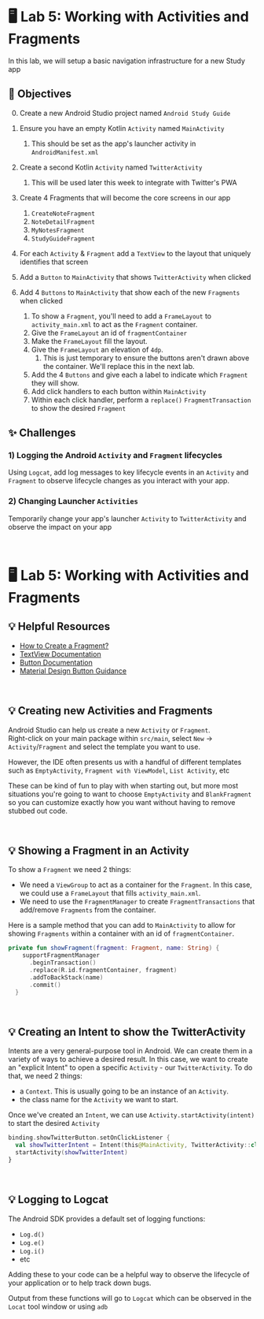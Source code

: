 # 🖥 Lab 5: Working with Activities and Fragments
In this lab, we will setup a basic navigation infrastructure for a new Study app

## 📝 Objectives
0. Create a new Android Studio project named `Android Study Guide`

1. Ensure you have an empty Kotlin `Activity` named `MainActivity`
    1. This should be set as the app's launcher activity in `AndroidManifest.xml`

2. Create a second Kotlin `Activity` named `TwitterActivity`
    1. This will be used later this week to integrate with Twitter's PWA

3. Create 4 Fragments that will become the core screens in our app
    1. `CreateNoteFragment`
    2. `NoteDetailFragment`
    3. `MyNotesFragment`
    4. `StudyGuideFragment`

4. For each `Activity` & `Fragment` add a `TextView` to the layout that uniquely identifies that screen

5. Add a `Button` to `MainActivity` that shows `TwitterActivity` when clicked

6. Add 4 `Buttons` to `MainActivity` that show each of the new `Fragments` when clicked
    1. To show a `Fragment`, you'll need to add a `FrameLayout` to `activity_main.xml` to act as the `Fragment` container.
    2. Give the `FrameLayout` an id of `fragmentContainer`
    3. Make the `FrameLayout` fill the layout.
    4. Give the `FrameLayout` an elevation of `4dp`.
        1. This is just temporary to ensure the buttons aren't drawn above the container.  We'll replace this in the next lab.
    6. Add the 4 `Buttons` and give each a label to indicate which `Fragment` they will show.
    7. Add click handlers to each button within `MainActivity`
    8. Within each click handler, perform a `replace()` `FragmentTransaction` to show the desired `Fragment`

## ✨ Challenges
### 1) Logging the Android `Activity` and `Fragment` lifecycles
Using `Logcat`, add log messages to key lifecycle events in an `Activity` and `Fragment` to observe lifecycle changes as you interact with your app.

### 2) Changing Launcher `Activities`
Temporarily change your app's launcher `Activity` to `TwitterActivity` and observe the impact on your app

&nbsp;
# 🖥 Lab 5: Working with Activities and Fragments

## 💡 Helpful Resources
- [How to Create a Fragment?](https://developer.android.com/guide/fragments/create)
- [TextView Documentation](https://developer.android.com/reference/android/widget/TextView)
- [Button Documentation](https://developer.android.com/reference/android/widget/Button)
- [Material Design Button Guidance](https://material.io/components/buttons)

&nbsp;
## 💡 Creating new Activities and Fragments
Android Studio can help us create a new `Activity` or `Fragment`.  
Right-click on your main package within `src/main`, select `New` -> `Activity`/`Fragment` and select the template you want to use.

However, the IDE often presents us with a handful of different templates such as `EmptyActivity`, `Fragment with ViewModel`, `List Activity`, etc

These can be kind of fun to play with when starting out, but more most situations you're going to want to choose `EmptyActivity` and `BlankFragment` so you can customize exactly how you want without having to remove stubbed out code.

&nbsp;
## 💡 Showing a Fragment in an Activity
To show a `Fragment` we need 2 things:
  - We need a `ViewGroup` to act as a container for the `Fragment`.  In this case, we could use a `FrameLayout` that fills `activity_main.xml`.
  - We need to use the `FragmentManager` to create `FragmentTransactions` that add/remove `Fragments` from the container.

Here is a sample method that you can add to `MainActivity` to allow for showing `Fragments` within a container with an id of `fragmentContainer`.
```kotlin
private fun showFragment(fragment: Fragment, name: String) {
    supportFragmentManager
      .beginTransaction()
      .replace(R.id.fragmentContainer, fragment)
      .addToBackStack(name)
      .commit()
  }
```  

&nbsp;
## 💡 Creating an Intent to show the TwitterActivity
Intents are a very general-purpose tool in Android.  We can create them in a variety of ways to achieve a desired result.
In this case, we want to create an "explicit Intent" to open a specific `Activity` - our `TwitterActivity`.
To do that, we need 2 things:
  - a `Context`.  This is usually going to be an instance of an `Activity`.
  - the class name for the `Activity` we want to start.

Once we've created an `Intent`, we can use `Activity.startActivity(intent)` to start the desired `Activity`

```kotlin
binding.showTwitterButton.setOnClickListener {
  val showTwitterIntent = Intent(this@MainActivity, TwitterActivity::class.java)
  startActivity(showTwitterIntent)
}
```
&nbsp;
## 💡 Logging to Logcat
The Android SDK provides a default set of logging functions:
- `Log.d()`
- `Log.e()`
- `Log.i()`
- etc

Adding these to your code can be a helpful way to observe the lifecycle of your application or to help track down bugs.

Output from these functions will go to `Logcat` which can be observed in the `Locat` tool window or using `adb`
